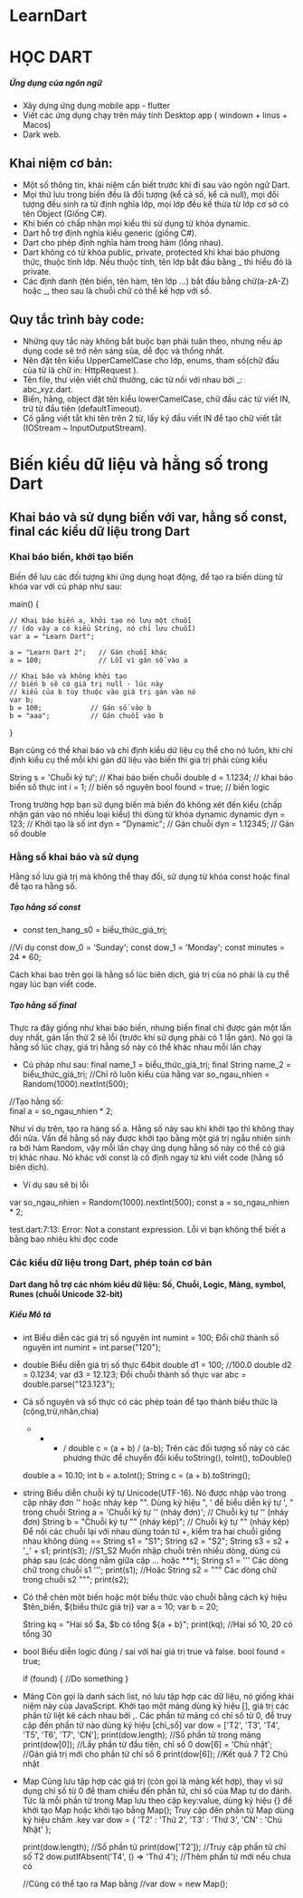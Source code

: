 # LearnDart

# HỌC DART
##### Ứng dụng của ngôn ngữ
+  Xây dựng ứng dụng mobile app - flutter
+  Viết các ứng dụng chạy trên máy tính Desktop app ( windown + linus + Macos)
+  Dark web.


## Khai niệm cơ bản:
 - Một số thông tin, khái niệm cần biết trước khi đi sau vào ngôn ngữ Dart.
 - Mọi thứ lưu trong biến đều là đối tượng (kể cả số, kể cả null), mọi đối tượng đều sinh ra từ định nghĩa lớp, mọi lớp đều kế thừa từ lớp cơ sở có tên Object (Giống C#).
 - Khi biến có chấp nhận mọi kiểu thì sử dụng từ khóa dynamic.
 - Dart hỗ trợ định nghĩa kiểu generic (giống C#).
 - Dart cho phép định nghĩa hàm trong hàm (lồng nhau).
 - Dart không có từ khóa public, private, protected khi khai báo phương thức, thuộc tính lớp. Nếu thuộc tính, tên lớp bắt đầu bằng _ thì hiểu đó là private.
 - Các định danh (tên biến, tên hàm, tên lớp ...) bắt đầu bằng chữ(a-zA-Z) hoặc _, theo sau là chuỗi chữ có thể kế hợp với số.


## Quy tắc trình bày code:
 - Những quy tắc này không bắt buộc bạn phải tuân theo, nhưng nếu áp dụng code sẽ trở nên sáng sủa, dễ đọc và thống nhất.
 - Nên đặt tên kiểu UpperCamelCase cho lớp, enums, tham số(chữ đầu của từ là chữ in: HttpRequest ).
 - Tên file, thư viện viết chữ thường, các từ nối với nhau bởi _: abc_xyz.dart.
 - Biến, hằng, object đặt tên kiểu lowerCamelCase, chữ đầu các từ viết IN, trừ từ đầu tiên (defaultTimeout).
 - Cố gắng viết tắt khi tên trên 2 từ, lấy ký đầu viết IN để tạo chữ viết tắt (IOStream ~ InputOutputStream).

# Biến kiểu dữ liệu và hằng số trong Dart
## Khai báo và sử dụng biến với var, hằng số const, final các kiểu dữ liệu trong Dart

### Khai báo biến, khởi tạo biến
Biến để lưu các đối tượng khi ứng dụng hoạt động, để tạo ra biến dùng từ khóa var với cú pháp như sau:

main() {
    
    // Khai báo biến a, khởi tạo nó lưu một chuỗi
    // (do vậy a có kiểu String, nó chỉ lưu chuỗi)
    var a = "Learn Dart";

    a = "Learn Dart 2";   // Gán chuỗi khác
    a = 100;              // Lỗi vì gán số vào a

    // Khai báo và không khởi tạo
    // biến b sẽ có giá trị null - lúc này
    // kiểu của b tùy thuộc vào giá trị gán vào nó
    var b;
    b = 100;            // Gán số vào b
    b = "aaa";          // Gán chuỗi vào b
}

Bạn cũng có thể khai báo và chỉ định kiểu dữ liệu cụ thể cho nó luôn, khi chỉ định kiểu cụ thể mỗi khi gán dữ liệu vào biến thì giá trị phải cùng kiểu

String  s     = 'Chuỗi ký tự'; // Khai báo biến chuỗi
double  d     = 1.1234;        // khai báo biến số thực
int     i     = 1;             // biến số nguyên
bool    found = true;          // biến logic

Trong trường hợp bạn sử dụng biến mà biến đó không xét đến kiểu (chấp nhận gán vào nó nhiều loại kiểu) thì dùng từ khóa dynamic
dynamic dyn = 123;             // Khởi tạo là số int
        dyn = "Dynamic";               // Gán chuỗi
        dyn = 1.12345;                 // Gán số double


### Hằng số khai báo và sử dụng
Hằng số lưu giá trị mà không thể thay đổi, sử dụng từ khóa const hoặc final để tạo ra hằng số.

##### Tạo hằng số const
 - const ten_hang_s0 = biểu_thức_giá_trị;

 //Ví dụ
 const dow_0     = 'Sunday';
 const dow_1     = 'Monday';
 const minutes   = 24 * 60;
 
 Cách khai bao trên gọi là hằng số lúc biên dịch, giá trị của nó phải là cụ thể ngay lúc bạn viết code.

##### Tạo hằng số final
Thực ra đây giống như khai báo biến, nhưng biến final chỉ được gán một lần duy nhất, gán lần thứ 2 sẽ lỗi (trước khi sử dụng phải có 1 lần gán). Nó gọi là hằng số lúc chạy, giá trị hằng số này có thể khác nhau mỗi lần chạy

- Cú pháp như sau:
final name_1          = biểu_thức_giá_trị;
final String name_2   = biểu_thức_giá_trị; //Chỉ rõ luôn kiểu của hằng
var so_ngau_nhien = Random(1000).nextInt(500);

//Tạo hằng số:  
 final a = so_ngau_nhien * 2;

Như ví dụ trên, tạo ra hàng số a. Hằng số này sau khi khởi tạo thì không thay đổi nữa. Vấn đề hằng số này được khởi tạo bằng một giá trị ngẫu nhiên sinh ra bởi hàm Random, vậy mỗi lần chạy ứng dụng hằng số này có thể có giá trị khác nhau. Nó khác với const là cố định ngay từ khi viết code (hằng số biên dịch).

 - Ví dụ sau sẽ bị lỗi

var so_ngau_nhien = Random(1000).nextInt(500);
const a = so_ngau_nhien * 2;

test.dart:7:13: Error: Not a constant expression.
Lỗi vì bạn không thể biết a bằng bao nhiêu khi đọc code

### Các kiểu dữ liệu trong Dart, phép toán cơ bản
#### Dart đang hỗ trợ các nhóm kiểu dữ liệu: Số, Chuỗi, Logic, Mảng, symbol, Runes (chuỗi Unicode 32-bit)

##### Kiểu	Mô tả
- int	Biểu diễn các giá trị số nguyên
  int numint = 100;
  Đổi chữ thành số nguyên
  int numint = int.parse("120");
- double	Biểu diễn giá trị số thực 64bit
  double d1 = 100; //100.0
  double d2 = 0.1234;
  var    d3 = 12.123;
  Đổi chuỗi thành số thực
  var abc = double.parse("123.123");
- Cả số nguyên và số thực có các phép toán để tạo thành biểu thức là (cộng,trừ,nhân,chia)
  + - * /
  double c = (a + b) / (a-b);
  Trên các đối tượng số này có các phương thức để chuyển đổi kiểu toString(), toInt(), toDouble()

  double a = 10.10;
  int    b = a.toInt();
  String c = (a + b).toString();
- string	Biểu diễn chuỗi ký tự Unicode(UTF-16). Nó được nhập vào trong cặp nháy đơn '' hoặc nháy kép "". Dùng ký hiệu \", \' để biểu diễn ký tự ', " trong chuỗi
    String a = 'Chuỗi ký tự \'\' (nháy đơn)';  // Chuỗi ký tự '' (nháy đơn)
    String b = "Chuỗi ký tự \"\" (nháy kép)";  // Chuỗi ký tự "" (nháy kép)
    Để nối các chuỗi lại với nhau dùng toán tử +, kiểm tra hai chuỗi giống nhau không dùng ==
    String s1 = "S1";
    String s2 = "S2";
    String s3 = s2 + '_' + s1;
    print(s3); //S1_S2
    Muốn nhập chuỗi trên nhiều dòng, dùng cú pháp sau (các dòng nằm giữa cặp ... hoặc ***);
    String s1 = '''
    Các dòng
    chữ trong chuỗi s1
    ''';
    print(s1);
    //Hoặc
    String s2 = """
    Các dòng
    chữ trong chuỗi s2
    """;
    print(s2);
- Có thể chèn một biến hoặc một biểu thức vào chuỗi bằng cách ký hiệu $tên_biến, ${biểu thức giá trị}
  var a = 10;
  var b = 20;

  String kq = "Hai số $a, $b có tổng ${a + b}";
  print(kq); //Hai số 10, 20 có tổng 30
- bool	Biểu diễn logic đúng / sai với hai giá trị true và false.
  bool found = true;
  
  if (found) {
      //Do something
  }
- Mảng	Còn gọi là danh sách list, nó lưu tập hợp các dữ liệu, nó giống khái niệm này của JavaScript. Khởi tạo một mảng dùng ký hiệu [], giá trị các phần tử liệt kê cách nhau bởi ,. Các phần tử mảng có chỉ số từ 0, để truy câp đến phần tử nào dùng ký hiệu [chỉ_sổ]
  var dow = ['T2', 'T3', 'T4', 'T5', 'T6', 'T7', 'CN'];
  print(dow.length);          //Số phần tử trong mảng
  print(dow[0]);              //Lấy phần từ đầu tiên, chỉ số 0
  dow[6] = 'Chủ nhật';        //Gán giá trị mới cho phần tử chỉ số 6
  print(dow[6]);
      //Kết quả
      7
      T2
      Chủ nhật
- Map	Cũng lưu tập hợp các giá trị (còn gọi là mảng kết hợp), thay vì sử dụng chỉ số từ 0 để tham chiếu đến phần tử, chỉ số của Map tự do đánh. Tức là mỗi phần tử trong Map lưu theo cặp key:value, dùng ký hiệu {} để khởi tạo Map hoặc khởi tạo bằng Map(); Truy cập đến phần tử Map dùng ký hiệu chấm .key
   var dow = {
       'T2' : 'Thứ 2',
       'T3' : 'Thứ 3',
       'CN' : 'Chủ Nhật'
   };

   print(dow.length);                     //Số phần tử
   print(dow['T2']);                      //Truy cập phần tử chỉ số T2
   dow.putIfAbsent('T4', () => 'Thứ 4');  //Thêm phần tử mới nếu chưa có
   
   //Cũng có thể tạo ra Map bằng
   //var dow = new Map();
